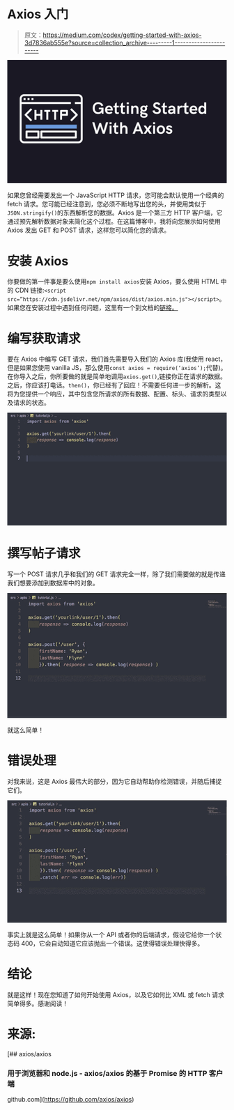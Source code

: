 # Axios 入门

> 原文：<https://medium.com/codex/getting-started-with-axios-3d7836ab555e?source=collection_archive---------1----------------------->

![](img/5528b4973bd93a5533b4ed5a50744b68.png)

如果您曾经需要发出一个 JavaScript HTTP 请求，您可能会默认使用一个经典的 fetch 请求。您可能已经注意到，您必须不断地写出您的头，并使用类似于`JSON.stringify()`的东西解析您的数据。Axios 是一个第三方 HTTP 客户端，它通过预先解析数据对象来简化这个过程。在这篇博客中，我将向您展示如何使用 Axios 发出 GET 和 POST 请求，这样您可以简化您的请求。

# **安装 Axios**

你要做的第一件事是要么使用`npm install axios`安装 Axios，要么使用 HTML 中的 CDN 链接:`<script src=”https://cdn.jsdelivr.net/npm/axios/dist/axios.min.js"></script>`。如果您在安装过程中遇到任何问题，这里有一个到文档的[链接。](https://github.com/axios/axios)

# **编写获取请求**

要在 Axios 中编写 GET 请求，我们首先需要导入我们的 Axios 库(我使用 react，但是如果您使用 vanilla JS，那么使用`const axios = require(‘axios’);`代替)。在你导入之后，你所要做的就是简单地调用`axios.get()`,链接你正在请求的数据。之后，你应该打电话。`then()`，你已经有了回应！不需要任何进一步的解析。这将为您提供一个响应，其中包含您所请求的所有数据、配置、标头、请求的类型以及请求的状态。

![](img/462ae763837edf29e61c34dc1ad11373.png)

# **撰写帖子请求**

写一个 POST 请求几乎和我们的 GET 请求完全一样，除了我们需要做的就是传递我们想要添加到数据库中的对象。

![](img/cbda7c09e37efdfe8ab6523d1d4d28cb.png)

就这么简单！

# **错误处理**

对我来说，这是 Axios 最伟大的部分，因为它自动帮助你检测错误，并随后捕捉它们。

![](img/7797d001ef827dd1ac53bf4ae934f031.png)

事实上就是这么简单！如果你从一个 API 或者你的后端请求，假设它给你一个状态码 400，它会自动知道它应该抛出一个错误。这使得错误处理快得多。

# **结论**

就是这样！现在您知道了如何开始使用 Axios，以及它如何比 XML 或 fetch 请求简单得多。感谢阅读！

# **来源:**

[](https://github.com/axios/axios) [## axios/axios

### 用于浏览器和 node.js - axios/axios 的基于 Promise 的 HTTP 客户端

github.com](https://github.com/axios/axios)